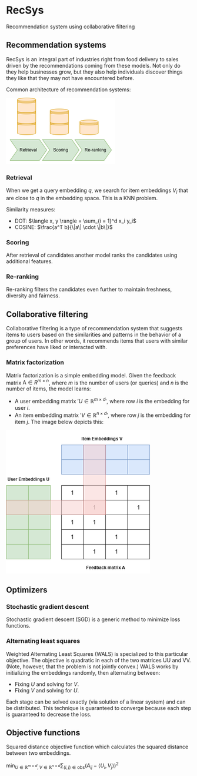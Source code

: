 # RecSys
Recommendation system using collaborative filtering

## Recommendation systems
RecSys is an integral part of industries right from food delivery to sales driven by the recommendations coming from these models. Not only do they help businesses grow, but they also help individuals discover things they like that they may not have encountered before.

Common architecture of recommendation systems:

![Architecture](https://github.com/imBLISP/RecSys/blob/main/images/Architecture.png)

### Retrieval
When we get a query embedding $q$, we search for item embeddings $V_i$ that are close to $q$ in the embedding space. This is a KNN problem.

Similarity measures:
 - DOT: $\langle x, y \rangle = \sum_{i = 1}^d x_i y_i$
 - COSINE: $\frac{a^T b}{\|a\| \cdot \|b\|}$

### Scoring
After retrieval of candidates another model ranks the candidates using additional features.
### Re-ranking
Re-ranking filters the candidates even further to maintain freshness, diversity and fairness.
## Collaborative filtering
 Collaborative filtering is a type of recommendation system that suggests items to users based on the similarities and patterns in the behavior of a group of users. In other words, it recommends items that users with similar preferences have liked or interacted with.

### Matrix factorization
Matrix factorization is a simple embedding model. Given the feedback matrix $\mathrm{A} \in R^{m \times n}$, where $m$ is the number of users (or queries) and $n$ is the number of items, the model learns:
- A user embedding matrix $'U \in \mathbb{R}^{m \times d}'$, where row $i$ is the embedding for user $i$.
- An item embedding matrix $'V \in \mathbb{R}^{n \times d}'$, where row $j$ is the embedding for item $j$. The image below depicts this:

![Matrix factorization](https://github.com/imBLISP/RecSys/blob/main/images/matrix%20factorization.png)

## Optimizers

### Stochastic gradient descent
Stochastic gradient descent (SGD) is a generic method to minimize loss functions.


### Alternating least squares
Weighted Alternating Least Squares (WALS) is specialized to this particular objective. The objective is quadratic in each of the two matrices UU and VV. (Note, however, that the problem is not jointly convex.) WALS works by initializing the embeddings randomly, then alternating between:
   - Fixing $U$ and solving for $V$.
   - Fixing $V$ and solving for $U$.
   
Each stage can be solved exactly (via solution of a linear system) and can be distributed. This technique is guaranteed to converge because each step is guaranteed to decrease the loss.

## Objective functions
Squared distance objective function which calculates the squared distance between two embeddings.

$\min _{U \in \mathbb{R}^{m \times d}, V \in \mathbb{R}^{n \times d}} \sum_{(i, j) \in \mathrm{obs}}\left(A_{i j}-\left\langle U_{i}, V_{j}\right\rangle\right)^{2}$
